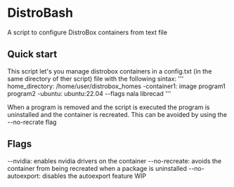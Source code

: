 # DistroBash
A script to configure DistroBox containers from text file

## Quick start
This script let's you manage distrobox containers in a config.txt (in the same directory of ther script) file with the following sintax:
'''
home_directory: /home/user/distrobox_homes
-container1: image
program1
program2
-ubuntu: ubuntu:22.04 --flags
nala
librecad
'''

When a program is removed and the script is executed the program is uninstalled and the container is recreated.
This can be avoided by using the --no-recrate flag

## Flags
--nvidia: enables nvidia drivers on the container
--no-recreate: avoids the container from being recreated when a package is uninstalled
--no-autoexport: disables the autoexport feature WIP
